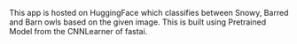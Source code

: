 This app is hosted on HuggingFace which classifies between Snowy, Barred and Barn owls based on the given image. This is built using Pretrained Model from the CNNLearner of fastai.
